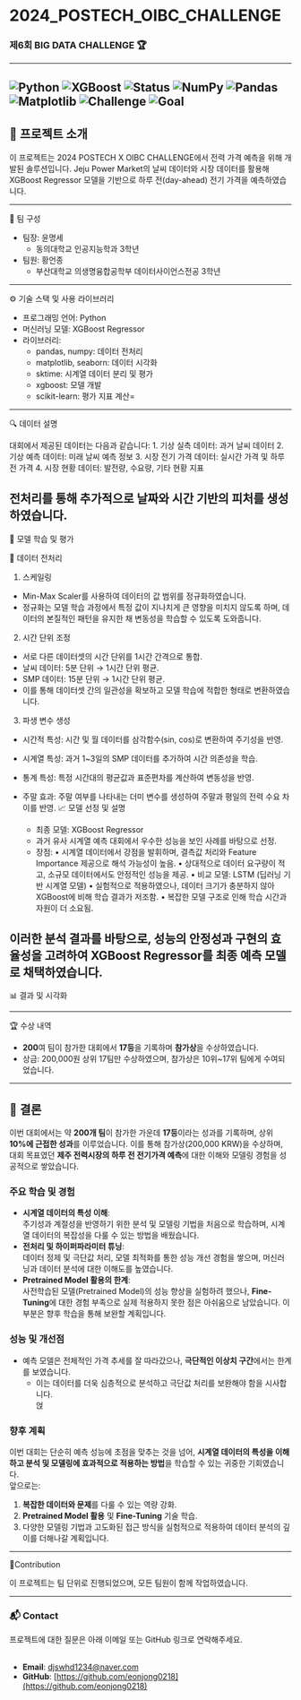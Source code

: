 # 2024_POSTECH_OIBC_CHALLENGE

### 제6회 BIG DATA CHALLENGE 🏆

---

![Python](https://img.shields.io/badge/Python-3.8-blue)
![XGBoost](https://img.shields.io/badge/XGBoost-v1.6.1-orange)
![Status](https://img.shields.io/badge/Status-Completed-brightgreen)
![NumPy](https://img.shields.io/badge/NumPy-v1.23.5-blue)
![Pandas](https://img.shields.io/badge/Pandas-v1.5.2-yellow)
![Matplotlib](https://img.shields.io/badge/Matplotlib-v3.6.2-red)
![Challenge](https://img.shields.io/badge/Challenge-POSTECH%20X%20OIBC-orange)
![Goal](https://img.shields.io/badge/Goal-Day--Ahead%20Price%20Forecasting-blue)
---

## 📌 프로젝트 소개
이 프로젝트는 2024 POSTECH X OIBC CHALLENGE에서 전력 가격 예측을 위해 개발된 솔루션입니다.
Jeju Power Market의 날씨 데이터와 시장 데이터를 활용해 XGBoost Regressor 모델을 기반으로 하루 전(day-ahead) 전기 가격을 예측하였습니다.

---

👥 팀 구성

- 팀장: 윤명세
  - 동의대학교 인공지능학과 3학년
- 팀원: 황언종
  - 부산대학교 의생명융합공학부 데이터사이언스전공 3학년

---

⚙️ 기술 스택 및 사용 라이브러리

- 프로그래밍 언어: Python
- 머신러닝 모델: XGBoost Regressor
- 라이브러리:
	- pandas, numpy: 데이터 전처리
	- matplotlib, seaborn: 데이터 시각화
	- sktime: 시계열 데이터 분리 및 평가
	- xgboost: 모델 개발
	- scikit-learn: 평가 지표 계산=
---
🔍 데이터 설명

대회에서 제공된 데이터는 다음과 같습니다:
	1. 기상 실측 데이터: 과거 날씨 데이터
	2. 기상 예측 데이터: 미래 날씨 예측 정보
	3. 시장 전기 가격 데이터: 실시간 가격 및 하루 전 가격
	4. 시장 현황 데이터: 발전량, 수요량, 기타 현황 지표

전처리를 통해 추가적으로 날짜와 시간 기반의 피처를 생성하였습니다.
---

🧪 모델 학습 및 평가

📂 데이터 전처리

1. 스케일링
- Min-Max Scaler를 사용하여 데이터의 값 범위를 정규화하였습니다.
- 정규화는 모델 학습 과정에서 특정 값이 지나치게 큰 영향을 미치지 않도록 하며, 데이터의 본질적인 패턴을 유지한 채 변동성을 학습할 수 있도록 도와줍니다.
2. 시간 단위 조정
- 서로 다른 데이터셋의 시간 단위를 1시간 간격으로 통합.
- 날씨 데이터: 5분 단위 → 1시간 단위 평균.
- SMP 데이터: 15분 단위 → 1시간 단위 평균.
- 이를 통해 데이터셋 간의 일관성을 확보하고 모델 학습에 적합한 형태로 변환하였습니다.
3. 파생 변수 생성
- 시간적 특성: 시간 및 월 데이터를 삼각함수(sin, cos)로 변환하여 주기성을 반영.
- 시계열 특성: 과거 1~3일의 SMP 데이터를 추가하여 시간 의존성을 학습.
- 통계 특성: 특정 시간대의 평균값과 표준편차를 계산하여 변동성을 반영.
- 주말 효과: 주말 여부를 나타내는 더미 변수를 생성하여 주말과 평일의 전력 수요 차이를 반영.
📈 모델 선정 및 설명

  - 최종 모델: XGBoost Regressor
  - 과거 유사 시계열 예측 대회에서 우수한 성능을 보인 사례를 바탕으로 선정.
  - 장점:
	• 시계열 데이터에서 강점을 발휘하며, 결측값 처리와 Feature Importance 제공으로 해석 가능성이 높음.
	• 상대적으로 데이터 요구량이 적고, 소규모 데이터에서도 안정적인 성능을 제공.
	• 비교 모델: LSTM (딥러닝 기반 시계열 모델)
	• 실험적으로 적용하였으나, 데이터 크기가 충분하지 않아 XGBoost에 비해 학습 결과가 저조함.
	• 복잡한 모델 구조로 인해 학습 시간과 자원이 더 소요됨.

이러한 분석 결과를 바탕으로, 성능의 안정성과 구현의 효율성을 고려하여 XGBoost Regressor를 최종 예측 모델로 채택하였습니다.
---
📊 결과 및 시각화
</br>

---
🏆 수상 내역
- **200**여 팀이 참가한 대회에서 **17등**을 기록하며 **참가상**을 수상하였습니다. 
- 상금: 200,000원
상위 17팀만 수상하였으며, 참가상은 10위~17위 팀에게 수여되었습니다.
---

## 📖 결론

이번 대회에서는 약 **200개 팀**이 참가한 가운데 **17등**이라는 성과를 기록하며, 상위 **10%에 근접한 성과**를 이루었습니다. 이를 통해 참가상(200,000 KRW)을 수상하며, 대회 목표였던 **제주 전력시장의 하루 전 전기가격 예측**에 대한 이해와 모델링 경험을 성공적으로 쌓았습니다.

### 주요 학습 및 경험
- **시계열 데이터의 특성 이해**:  
  주기성과 계절성을 반영하기 위한 분석 및 모델링 기법을 처음으로 학습하며, 시계열 데이터의 복잡성을 다룰 수 있는 방법을 배웠습니다.  
- **전처리 및 하이퍼파라미터 튜닝**:  
  데이터 정제 및 극단값 처리, 모델 최적화를 통한 성능 개선 경험을 쌓으며, 머신러닝과 데이터 분석에 대한 이해도를 높였습니다.  
- **Pretrained Model 활용의 한계**:  
  사전학습된 모델(Pretrained Model)의 성능 향상을 실험하려 했으나, **Fine-Tuning**에 대한 경험 부족으로 실제 적용하지 못한 점은 아쉬움으로 남았습니다. 이 부분은 향후 학습을 통해 보완할 계획입니다.  

### 성능 및 개선점
- 예측 모델은 전체적인 가격 추세를 잘 따라갔으나, **극단적인 이상치 구간**에서는 한계를 보였습니다.  
  - 이는 데이터를 더욱 심층적으로 분석하고 극단값 처리를 보완해야 함을 시사합니다.  
얹
### 향후 계획
이번 대회는 단순히 예측 성능에 초점을 맞추는 것을 넘어, **시계열 데이터의 특성을 이해하고 분석 및 모델링에 효과적으로 적용하는 방법**을 학습할 수 있는 귀중한 기회였습니다.  
앞으로는:
1. **복잡한 데이터와 문제**를 다룰 수 있는 역량 강화.  
2. **Pretrained Model 활용** 및 **Fine-Tuning** 기술 학습.  
3. 다양한 모델링 기법과 고도화된 접근 방식을 실험적으로 적용하여 데이터 분석의 깊이를 더해나갈 계획입니다.  
---
🤝Contribution

이 프로젝트는 팀 단위로 진행되었으며, 모든 팀원이 함께 작업하였습니다.

---
### 📬 Contact

프로젝트에 대한 질문은 아래 이메일 또는 GitHub 링크로 연락해주세요.  
</br>
- **Email**: djswhd1234@naver.com
- **GitHub**: [https://github.com/eonjong0218](https://github.com/eonjong0218)
